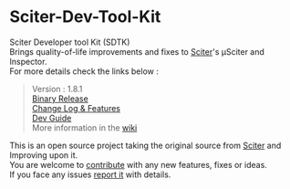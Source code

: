 # Sciter-Dev-Tool-Kit

Sciter Developer tool Kit (SDTK)  
Brings quality-of-life improvements and fixes to [Sciter](https://sciter.com/)'s μSciter and Inspector.  
For more details check the links below :


> Version : 1.8.1  
> [Binary Release](https://github.com/MustafaHi/Sciter-Dev-Tool-Kit/releases)  
> [Change Log & Features](https://github.com/MustafaHi/Sciter-Dev-Tool-Kit/wiki/Change-log-&-Features)  
> [Dev Guide](https://github.com/MustafaHi/Sciter-Dev-Tool-Kit/wiki/Dev-Guide)  
> More information in the [wiki](https://github.com/MustafaHi/Sciter-Dev-Tool-Kit/wiki)  

This is an open source project taking the original source from [Sciter](https://sciter.com/) and Improving upon it.   
You are welcome to [contribute](https://github.com/MustafaHi/Sciter-Dev-Tool-Kit/wiki/Dev-Guide) with any new features, fixes or ideas.  
If you face any issues [report it](https://github.com/MustafaHi/Sciter-Dev-Tool-Kit/issues) with details.  